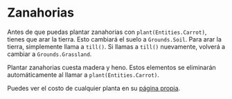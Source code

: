# Zanahorias
Antes de que puedas plantar zanahorias con `plant(Entities.Carrot)`, tienes que arar la tierra. Esto cambiará el suelo a `Grounds.Soil`. Para arar la tierra, simplemente llama a `till()`. Si llamas a `till()` nuevamente, volverá a cambiar a `Grounds.Grassland`.

Plantar zanahorias cuesta madera y heno. Estos elementos se eliminarán automáticamente al llamar a `plant(Entities.Carrot)`.

Puedes ver el costo de cualquier planta en su [página propia](objects/carrot).